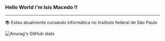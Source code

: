### Hello World i'm Isis Macedo !! 
------------------------------------
:books: Estou atualmente cursando informática no Instituto federal de São Paulo

![Anurag's GitHub stats](https://github-readme-stats.vercel.app/api?username=isismodd&show_icons=true&theme=radical)

